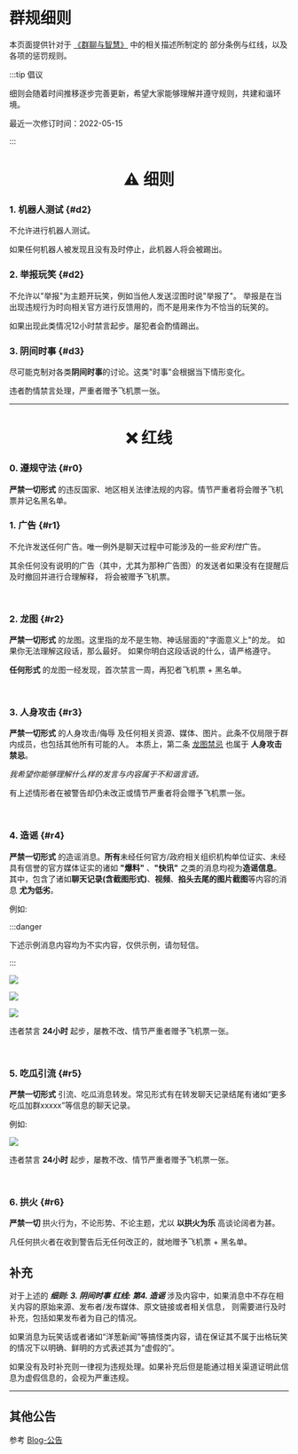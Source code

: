 # 群规细则

本页面提供针对于 [《群聊与智慧》](https://www.yuque.com/docs/share/a2bd2bfe-5e0a-4b3c-91b0-74adf5473e07) 中的相关描述所制定的
部分条例与红线，以及各项的惩罚规则。


:::tip 倡议

细则会随着时间推移逐步完善更新，希望大家能够理解并遵守规则，共建和谐环境。

最近一次修订时间：<span class="badge badge--primary">2022-05-15</span>

:::



<h1 align="center">⚠️  ︎细则</h1>

### **1. 机器人测试** {#d2}
不允许进行机器人测试。

如果任何机器人被发现且没有及时停止，此机器人将会被踢出。

### **2. 举报玩笑** {#d2}
不允许以"举报"为主题开玩笑，例如当他人发送涩图时说"举报了"。
举报是在当出现违规行为时向相关官方进行反馈用的，而不是用来作为不恰当的玩笑的。

如果出现此类情况12小时禁言起步。屡犯者会酌情踢出。

### **3. 阴间时事** {#d3}
尽可能克制对各类**阴间时事**的讨论。这类"时事"会根据当下情形变化。

违者酌情禁言处理，严重者赠予飞机票一张。

<hr />

<h1 align="center">❌ 红线</h1>

### **0. 遵规守法** {#r0}
**严禁一切形式** 的违反国家、地区相关法律法规的内容。情节严重者将会赠予飞机票并记名黑名单。


### **1. 广告** {#r1}
不允许发送任何广告。唯一例外是聊天过程中可能涉及的一些*安利性*广告。

其余任何没有说明的广告（其中，尤其为那种广告图）的发送者如果没有在提醒后及时撤回并进行合理解释，
将会被赠予飞机票。

<br/>


### **2. 龙图** {#r2}
**严禁一切形式** 的龙图。这里指的龙不是生物、神话层面的"字面意义上"的龙。
如果你无法理解这段话，那么最好。
如果你明白这段话说的什么，请严格遵守。

**任何形式** 的龙图一经发现，首次禁言一周，再犯者飞机票 + 黑名单。

<br/>


### **3. 人身攻击** {#r3}
**严禁一切形式** 的人身攻击/侮辱 及任何相关资源、媒体、图片。此条不仅局限于群内成员，也包括其他所有可能的人。
本质上，第二条 [龙图禁忌](#r2) 也属于 **人身攻击禁忌**。

*我希望你能够理解什么样的发言与内容属于不和谐言语。*

有上述情形者在被警告却仍未改正或情节严重者将会赠予飞机票一张。

<br/>


### **4. 造谣** {#r4}
**严禁一切形式** 的造谣消息。**所有**未经任何官方/政府相关组织机构单位证实、未经具有信誉的官方媒体证实的诸如 **"爆料"** 、**"快讯"**
之类的消息均视为**造谣信息**。其中，包含了诸如**聊天记录(含截图形式)**、**视频**、**掐头去尾的图片截图**等内容的消息 **尤为低劣**。

例如: 

:::danger

下述示例消息内容均为不实内容，仅供示例，请勿轻信。

:::



[![](/img/group-role-resource/xj1.png)](/img/group-role-resource/xj1.png)

[![](/img/group-role-resource/xj2.jpg)](/img/group-role-resource/xj2.jpg)

[![](/img/group-role-resource/xj3.png)](/img/group-role-resource/xj3.png)


违者禁言 **24小时** 起步，屡教不改、情节严重者赠予飞机票一张。

<br/>




### **5. 吃瓜引流** {#r5}
**严禁一切形式** 引流、吃瓜消息转发。常见形式有在转发聊天记录结尾有诸如“更多吃瓜加群xxxxx”等信息的聊天记录。

例如: 

[![](/img/group-role-resource/yl.png)](/img/group-role-resource/yl.png)


违者禁言 **24小时** 起步，屡教不改、情节严重者赠予飞机票一张。


<br/>


### **6. 拱火** {#r6}
**严禁一切** 拱火行为，不论形势、不论主题，尤以 **以拱火为乐** 高谈论阔者为甚。

凡任何拱火者在收到警告后无任何改正的，就地赠予飞机票 + 黑名单。



## 补充

对于上述的 _**细则: 3. 阴间时事**_  _**红线: 第4. 造谣**_ 涉及内容中，如果消息中不存在相关内容的原始来源、发布者/发布媒体、原文链接或者相关信息，
则需要进行及时补充，包括如果发布者为自己的情况。

如果消息为玩笑话或者诸如“洋葱新闻”等搞怪类内容，请在保证其不属于出格玩笑的情况下以明确、鲜明的方式表述其为“虚假的”。

如果没有及时补充则一律视为违规处理。如果补充后但是能通过相关渠道证明此信息为虚假信息的，会视为严重违规。


<hr />



## 其他公告
参考 [Blog-公告](https://simbot.forte.love/blog/tags/%E5%85%AC%E5%91%8A)


